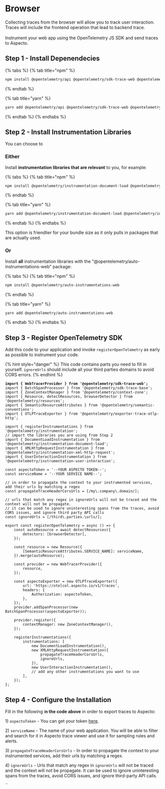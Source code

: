# Browser

Collecting traces from the browser will allow you to track user interaction. Traces will include the frontend operation that lead to backend trace.\
\
Instrument your web app using the OpenTelemetry JS SDK and send traces to Aspecto.

## Step 1 - Install Depenendecies

{% tabs %}
{% tab title="npm" %}
```bash
npm install @opentelemetry/api @opentelemetry/sdk-trace-web @opentelemetry/sdk-trace-base @opentelemetry/context-zone @opentelemetry/resources @opentelemetry/semantic-conventions @opentelemetry/exporter-trace-otlp-http
```


{% endtab %}

{% tab title="yarn" %}
```bash
yarn add @opentelemetry/api @opentelemetry/sdk-trace-web @opentelemetry/sdk-trace-base @opentelemetry/context-zone @opentelemetry/resources @opentelemetry/semantic-conventions @opentelemetry/exporter-trace-otlp-http @opentelemetry/instrumentation
```
{% endtab %}
{% endtabs %}

## Step 2 - Install Instrumentation Libraries

You can choose to

### Either

&#x20;Install **instrumentation libraries that are relevant** to you, for example:

{% tabs %}
{% tab title="npm" %}
```bash
npm install @opentelemetry/instrumentation-document-load @opentelemetry/instrumentation-xml-http-request @opentelemetry/instrumentation-user-interaction
```
{% endtab %}

{% tab title="yarn" %}
```bash
yarn add @opentelemetry/instrumentation-document-load @opentelemetry/instrumentation-xml-http-request @opentelemetry/instrumentation-user-interaction
```
{% endtab %}
{% endtabs %}

This option is friendlier for your bundle size as it only pulls in packages that are actually used.

### Or

Install **all** instrumentation libraries with the "@opentelemetry/auto-instrumentations-web" package:

{% tabs %}
{% tab title="npm" %}
```bash
npm install @opentelemetry/auto-instrumentations-web
```
{% endtab %}

{% tab title="yarn" %}
```bash
yarn add @opentelemetry/auto-instrumentations-web
```
{% endtab %}
{% endtabs %}

## Step 3 - Register OpenTelemetry SDK

Add this code to your application and invoke `registerOpenTelemetry` as early as possible to instrument your code.

{% hint style="danger" %}
This code contains parts you need to fill in yourself. `ignoreUrls` should include all your third parties domains to avoid CORS errors.
{% endhint %}

<pre class="language-javascript"><code class="lang-javascript"><strong>import { WebTracerProvider } from '@opentelemetry/sdk-trace-web';
</strong>import { BatchSpanProcessor } from '@opentelemetry/sdk-trace-base';
import { ZoneContextManager } from '@opentelemetry/context-zone';
import { Resource, detectResources, browserDetector } from '@opentelemetry/resources';
import { SemanticResourceAttributes } from '@opentelemetry/semantic-conventions';
import { OTLPTraceExporter } from '@opentelemetry/exporter-trace-otlp-http';

import { registerInstrumentations } from '@opentelemetry/instrumentation';
// import the libraries you are using from Step 2
import { DocumentLoadInstrumentation } from '@opentelemetry/instrumentation-document-load';
import { XMLHttpRequestInstrumentation } from '@opentelemetry/instrumentation-xml-http-request';
import { UserInteractionInstrumentation } from '@opentelemetry/instrumentation-user-interaction';

const aspectoToken = '--YOUR ASPECTO TOKEN--';
const serviceName = '--YOUR SERVICE NAME--';

// in order to propagate the context to your instrumented services, add their urls by matching a regex
const propagateTraceHeaderCorsUrls = [/my\.company\.domain/];

// urls that match any regex in ignoreUrls will not be traced and the context will not be propagate.
// it can be used to ignore uninteresting spans from the traces, avoid CORS issues, and ignore third party API calls
const ignoreUrls = [/third\.parties.\urls/];

export const registerOpenTelemetry = async () => {
    const autoResource = await detectResources({
        detectors: [browserDetector],
    });

    const resource = new Resource({
        [SemanticResourceAttributes.SERVICE_NAME]: serviceName,
    }).merge(autoResource);

    const provider = new WebTracerProvider({
        resource,
    });

    const aspectoExporter = new OTLPTraceExporter({
        url: 'https://otelcol.aspecto.io/v1/traces',
        headers: {
            Authorization: aspectoToken,
        },
    });
    provider.addSpanProcessor(new BatchSpanProcessor(aspectoExporter));

    provider.register({
        contextManager: new ZoneContextManager(),
    });

    registerInstrumentations({
        instrumentations: [
            new DocumentLoadInstrumentation(),
            new XMLHttpRequestInstrumentation({
                propagateTraceHeaderCorsUrls,
                ignoreUrls,
            }),
            new UserInteractionInstrumentation(),
            // add any other instrumentations you want to use
        ],
    });
};
</code></pre>

## Step 4 - Configure the Installation

Fill in the following i**n the code above** in order to export traces to Aspecto:

1\) `aspectoToken` - You can get your token [here](https://app.aspecto.io/86092cc0/integration/tokens).

2\) `serviceName` - The name of your web application. You will be able to filter and search for it in Aspecto trace viewer and use it for sampling rules and alerts.

3\) `propagateTraceHeaderCorsUrls` - In order to propagate the context to your instrumented services, add their urls by matching a regex.

4\) `ignoreUrls` - Urls that match any regex in `ignoreUrls` will not be traced and the context will not be propagate. It can be used to ignore uninteresting spans from the traces, avoid CORS issues, and ignore third-party API calls.

``
